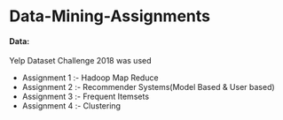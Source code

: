 # Data-Mining-Assignments

#### Data:
Yelp Dataset Challenge 2018 was used

* Assignment 1 :- Hadoop Map Reduce
* Assignment 2 :- Recommender Systems(Model Based & User based)
* Assignment 3 :- Frequent Itemsets
* Assignment 4 :- Clustering

